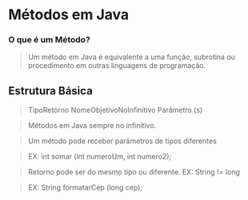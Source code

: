 # Métodos em Java
### O que é um Método?

>Um método em Java é equivalente a uma função, subrotina ou procedimento em outras linguagens de programação.

## Estrutura Básica

>TipoRetorno NomeObjetivoNoInfinitivo Parâmetro (s)

>Métodos em Java sempre no infinitivo.

>Um método pode receber parâmetros de tipos diferentes

>EX: int somar (int numeroUm, int numero2);

>Retorno pode ser do mesmo tipo ou diferente. EX: String != long 

>EX: String formatarCep (long cep);

